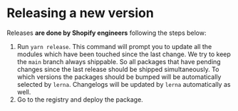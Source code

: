 # Releasing a new version

Releases **are done by Shopify engineers** following the steps below:

1. Run `yarn release`. This command will prompt you to update all the modules which have been touched since the last change. We try to keep the `main` branch always shippable. So all packages that have pending changes since the last release should be shipped simultaneously. To which versions the packages should be bumped will be automatically selected by `lerna`. Changelogs will be updated by `lerna` automatically as well.
2. Go to the registry and deploy the package.
